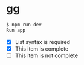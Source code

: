 # gg

```js
$ npm run dev
Run app
```
- [x] List syntax is required
- [x] This item is complete
- [ ] This item is not complete
